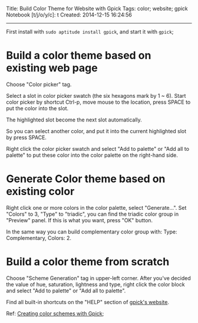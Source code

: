 Title: Build Color Theme for Website with Gpick
Tags: color; website; gpick
Notebook [t/j/o/y/c]: t
Created: 2014-12-15 16:24:56

------

First install with `sudo aptitude install gpick`, and start it with `gpick`;

# Build a color theme based on existing web page

Choose "Color picker" tag.

Select a slot in color picker swatch (the six hexagons mark by 1 ~ 6).
Start color picker by shortcut Ctrl-p, move mouse to the location,
press SPACE to put the color into the slot.

The highlighted slot become the next slot automatically.

So you can select another color, and put it into the current highlighted slot by press SPACE.

Right click the color picker swatch and select "Add to palette" or "Add all to palette" 
to put these color into the color palette on the right-hand side.

# Generate Color theme based on existing color

Right click one or more colors in the color palette, select "Generate...".
Set "Colors" to 3, "Type" to "triadic", you can find the triadic color group in "Preview" panel.
If this is what you want, press "OK" button.

In the same way you can build complementary color group with: Type: Complementary, Colors: 2.

# Build a color theme from scratch

Choose "Scheme Generation" tag in upper-left corner.
After you've decided the value of hue, saturation, lightness and type,
right click the color block and select "Add to palette" or "Add all to palette".

Find all built-in shortcuts on the "HELP" section of [gpick's website](http://www.gpick.org/).

Ref: [Creating color schemes with Gpick](http://libregraphicsworld.org/blog/entry/creating-color-schemes-with-gpick);
